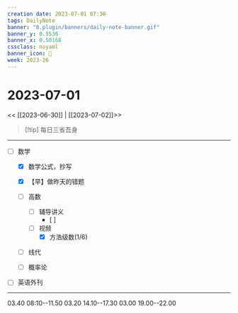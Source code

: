 ```yaml
---
creation date: 2023-07-01 07:38
tags: DailyNote
banner: "0.plugin/banners/daily-note-banner.gif"
banner_y: 0.5536
banner_x: 0.50168
cssclass: noyaml
banner_icon: 💌
week: 2023-26
---
```


# 2023-07-01

<< [[2023-06-30]] | [[2023-07-02]]>>


> [!tip] 每日三省吾身
> 

---

- [ ] 数学
	- [x] 数学公式，抄写
	- [x] 【早】做昨天的错题
	- [ ] 高数
		- [ ] 辅导讲义
			- [ ] 
		- [ ] 视频
			- [x] 方浩级数(1/6)
	- [ ] 线代
	- [ ] 概率论


- [ ] 英语外刊

---


03.40 08:10--11.50
03.20 14.10--17.30
03.00 19.00--22.00